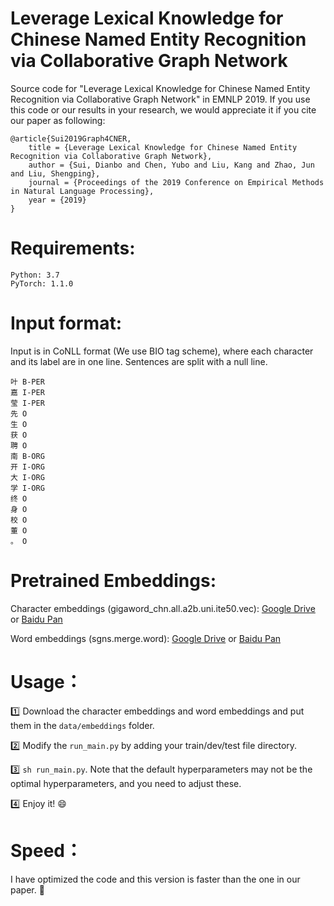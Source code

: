 # Leverage Lexical Knowledge for Chinese Named Entity Recognition via Collaborative Graph Network

Source code for "Leverage Lexical Knowledge for Chinese Named Entity Recognition via Collaborative Graph Network" in EMNLP 2019. If you use this code or our results in your research, we would appreciate it if you cite our paper as following:


```
@article{Sui2019Graph4CNER,
    title = {Leverage Lexical Knowledge for Chinese Named Entity Recognition via Collaborative Graph Network},
    author = {Sui, Dianbo and Chen, Yubo and Liu, Kang and Zhao, Jun and Liu, Shengping},
    journal = {Proceedings of the 2019 Conference on Empirical Methods in Natural Language Processing},
    year = {2019}
}
```
Requirements:
======
	Python: 3.7   
	PyTorch: 1.1.0 

Input format:
======
Input is in CoNLL format (We use BIO tag scheme), where each character and its label are in one line. Sentences are split with a null line.

	叶 B-PER
	嘉 I-PER
	莹 I-PER
	先 O
	生 O
	获 O
	聘 O
	南 B-ORG
	开 I-ORG
	大 I-ORG
	学 I-ORG
	终 O
	身 O
	校 O
	董 O
	。 O

Pretrained Embeddings:
====
Character embeddings (gigaword_chn.all.a2b.uni.ite50.vec): [Google Drive](https://drive.google.com/file/d/1_Zlf0OAZKVdydk7loUpkzD2KPEotUE8u/view?usp=sharing) or [Baidu Pan](https://pan.baidu.com/s/1pLO6T9D)

Word embeddings (sgns.merge.word): [Google Drive](https://drive.google.com/file/d/1Zh9ZCEu8_eSQ-qkYVQufQDNKPC4mtEKR/view) or
[Baidu Pan](https://pan.baidu.com/s/1luy-GlTdqqvJ3j-A4FcIOw)

Usage：
====
:one: Download the character embeddings and word embeddings and put them in the `data/embeddings` folder.

:two: Modify the `run_main.py` by adding your train/dev/test file directory.

:three: `sh run_main.py`. Note that the default hyperparameters may not be the optimal hyperparameters, and you need to adjust these.

:four: Enjoy it! :smile:

Speed：
===
I have optimized the code and this version is faster than the one in our paper. :muscle:
